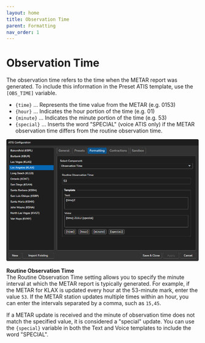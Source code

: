 ```yaml
---
layout: home
title: Observation Time
parent: Formatting
nav_order: 1
---
```


# Observation Time

The observation time refers to the time when the METAR report was generated. To include this information in the Preset ATIS template, use the `[OBS_TIME]` variable.

* `{time}` ... Represents the time value from the METAR (e.g. 0153)
* `{hour}` ... Indicates the hour portion of the time (e.g. 01)
* `{minute}` ... Indicates the minute portion of the time (e.g. 53)
* `{special}` ... Inserts the word "SPECIAL" (voice ATIS only) if the METAR observation time differs from the routine observation time.

![Observation Time](/assets/images/Formatting_ObservationTime.png)

**Routine Observation Time**<br/>
The Routine Observation Time setting allows you to specify the minute interval at which the METAR report is typically generated. For example, if the METAR for KLAX is updated every hour at the 53-minute mark, enter the value `53`. If the METAR station updates multiple times within an hour, you can enter the intervals separated by a comma, such as `15,45`.

If a METAR update is received and the minute of observation time does not match the specified value, it is considered a "special" update. You can use the `{special}` variable in both the Text and Voice templates to include the word "SPECIAL".